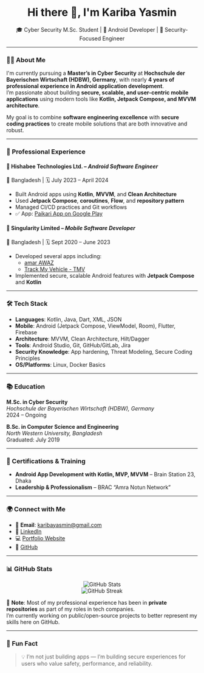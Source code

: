 <!-- GitHub Profile README -->

<h1 align="center">Hi there 👋, I'm Kariba Yasmin</h1>
<p align="center">
🎓 Cyber Security M.Sc. Student | 📱 Android Developer | 🔐 Security-Focused Engineer  
</p>

---

### 👩‍💻 About Me

I'm currently pursuing a **Master’s in Cyber Security** at **Hochschule der Bayerischen Wirtschaft (HDBW), Germany**, with nearly **4 years of professional experience in Android application development**.  
I’m passionate about building **secure, scalable, and user-centric mobile applications** using modern tools like **Kotlin, Jetpack Compose, and MVVM architecture**.

My goal is to combine **software engineering excellence** with **secure coding practices** to create mobile solutions that are both innovative and robust.

---

### 💼 Professional Experience

#### 🏢 Hishabee Technologies Ltd. – *Android Software Engineer*  
📍 Bangladesh | 🗓️ July 2023 – April 2024  
- Built Android apps using **Kotlin**, **MVVM**, and **Clean Architecture**
- Used **Jetpack Compose**, **coroutines**, **Flow**, and **repository pattern**
- Managed CI/CD practices and Git workflows  
- ✅ App: [Paikari App on Google Play](https://play.google.com/store/apps/details?id=com.hishabee.paikari&pli=1)

#### 🏢 Singularity Limited – *Mobile Software Developer*  
📍 Bangladesh | 🗓️ Sept 2020 – June 2023  
- Developed several apps including:
  - [amar AWAZ](https://play.google.com/store/apps/details?id=com.walton.amarawaz)
  - [Track My Vehicle - TMV](https://play.google.com/store/apps/details?id=com.bondstein.app.tmv)
- Implemented secure, scalable Android features with **Jetpack Compose** and **Kotlin**

---

### 🛠️ Tech Stack

- **Languages**: Kotlin, Java, Dart, XML, JSON  
- **Mobile**: Android (Jetpack Compose, ViewModel, Room), Flutter, Firebase  
- **Architecture**: MVVM, Clean Architecture, Hilt/Dagger  
- **Tools**: Android Studio, Git, GitHub/GitLab, Jira  
- **Security Knowledge**: App hardening, Threat Modeling, Secure Coding Principles  
- **OS/Platforms**: Linux, Docker Basics  

---

### 📚 Education

**M.Sc. in Cyber Security**  
*Hochschule der Bayerischen Wirtschaft (HDBW), Germany*  
2024 – Ongoing

**B.Sc. in Computer Science and Engineering**  
*North Western University, Bangladesh*  
Graduated: July 2019

---

### 📜 Certifications & Training

- **Android App Development with Kotlin, MVP, MVVM** – Brain Station 23, Dhaka  
- **Leadership & Professionalism** – BRAC “Amra Notun Network”  

---

### 🌍 Connect with Me

- 📧 **Email**: karibayasmin@gmail.com  
- 💼 [LinkedIn](https://www.linkedin.com/in/kariba-yasmin-cse/)  
- 💻 [Portfolio Website](https://karibayasmin.github.io/)  
- 📱 [GitHub](https://github.com/Karibayasmin)

---

### 📊 GitHub Stats

<p align="center">
  <img src="https://github-readme-stats.vercel.app/api?username=Karibayasmin&show_icons=true&theme=radical" alt="GitHub Stats" />
  <br>
  <img src="https://github-readme-streak-stats.herokuapp.com/?user=Karibayasmin&theme=radical" alt="GitHub Streak" />
</p>

📌 **Note**: Most of my professional experience has been in **private repositories** as part of my roles in tech companies.  
I’m currently working on public/open-source projects to better represent my skills here on GitHub.

---

### 🚀 Fun Fact

> 💡 I’m not just building apps — I’m building secure experiences for users who value safety, performance, and reliability.
